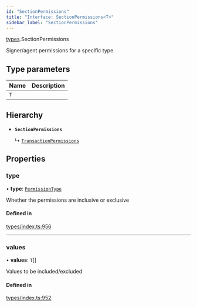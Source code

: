 ```yaml
---
id: "SectionPermissions"
title: "Interface: SectionPermissions<T>"
sidebar_label: "SectionPermissions"
---
```


[types](../../../modules/Types/Types.md).SectionPermissions

Signer/agent permissions for a specific type

## Type parameters

| Name | Description |
| :------ | :------ |
| `T` |  |

## Hierarchy

- **`SectionPermissions`**

  ↳ [`TransactionPermissions`](../TransactionPermissions/TransactionPermissions.md)

## Properties

### type

• **type**: [`PermissionType`](../../../enums/Types/PermissionType/PermissionType.md)

Whether the permissions are inclusive or exclusive

#### Defined in

[types/index.ts:956](https://github.com/PolymeshAssociation/polymesh-sdk/blob/95f248df/src/types/index.ts#L956)

___

### values

• **values**: `T`[]

Values to be included/excluded

#### Defined in

[types/index.ts:952](https://github.com/PolymeshAssociation/polymesh-sdk/blob/95f248df/src/types/index.ts#L952)
